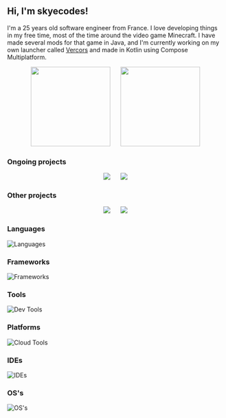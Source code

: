 ## Hi, I'm skyecodes!

I'm a 25 years old software engineer from France.
I love developing things in my free time, most of the time around the video game Minecraft.
I have made several mods for that game in Java, and I'm currently working on my own launcher called [Vercors](https://github.com/vercorsapp) and made in Kotlin using Compose Multiplatform.

<p align="center">
  <img height=185 src="https://github-readme-stats.vercel.app/api?username=skyecodes&theme=catppuccin_mocha&show_icons=true&include_all_commits=true&count_private=true"/>
  &nbsp;&nbsp;&nbsp;&nbsp;
  <img height=185 src="https://github-readme-stats.vercel.app/api/top-langs/?username=skyecodes&layout=compact&theme=catppuccin_mocha&include_all_commits=true&count_private=true"/>
</p>

### Ongoing projects

<p align="center">
  <a href="https://github.com/vercorsapp/launcher"><img src="https://github-readme-stats.vercel.app/api/pin/?username=vercorsapp&repo=launcher&theme=catppuccin_mocha"/></a>
  &nbsp;&nbsp;&nbsp;&nbsp;
  <a href="https://github.com/vercorsapp/meta"><img src="https://github-readme-stats.vercel.app/api/pin/?username=vercorsapp&repo=meta&theme=catppuccin_mocha"/></a>
</p>

### Other projects

<p align="center">
  <a href="https://github.com/skyecodes/IBE-Editor"><img src="https://github-readme-stats.vercel.app/api/pin/?username=skyecodes&repo=IBE-Editor&theme=catppuccin_mocha"/></a>
  &nbsp;&nbsp;&nbsp;&nbsp;
  <a href="https://github.com/skyecodes/CMPDL"><img src="https://github-readme-stats.vercel.app/api/pin/?username=skyecodes&repo=CMPDL&theme=catppuccin_mocha"/></a>
</p>

### Languages
![Languages](https://skillicons.dev/icons?i=kotlin,java,ts,js,html,css,sass,php,c,cpp,cs,python,bash,md,regex)

### Frameworks
![Frameworks](https://skillicons.dev/icons?i=spring,angular,react,ktor,dotnet,materialui,bootstrap)

### Tools
![Dev Tools](https://skillicons.dev/icons?i=git,gradle,maven,npm,docker,nginx)

### Platforms
![Cloud Tools](https://skillicons.dev/icons?i=github,githubactions,gitlab)

### IDEs
![IDEs](https://skillicons.dev/icons?i=idea,androidstudio,clion,phpstorm,pycharm,rider,webstorm,eclipse,vscode)

### OS's
![OS's](https://skillicons.dev/icons?i=linux,windows,arch,debian,ubuntu,raspberrypi)
